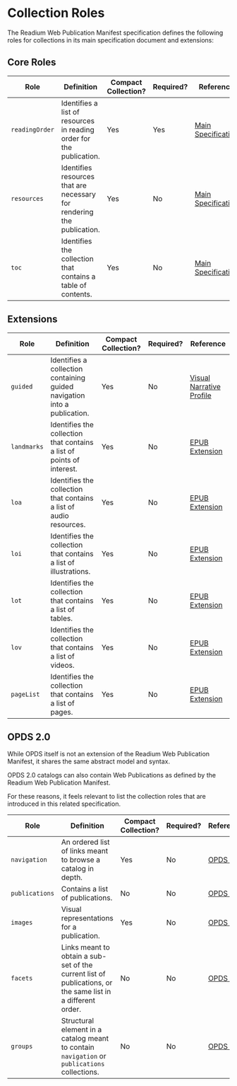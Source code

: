 # Collection Roles

The Readium Web Publication Manifest specification defines the following roles for collections in its main specification document and extensions:

## Core Roles

| Role  | Definition | Compact Collection? | Required? | Reference |
| ----- | ---------- | ------------------- | --------- | --------- |
| `readingOrder`  | Identifies a list of resources in reading order for the publication.  | Yes  | Yes  | [Main Specification](README.md#21-sub-collections) |
| `resources`  | Identifies resources that are necessary for rendering the publication.  | Yes  | No  | [Main Specification](README.md#21-sub-collections) |
| `toc`  | Identifies the collection that contains a table of contents. | Yes  | No  | [Main Specification](README.md#5-table-of-contents) |

## Extensions

| Role  | Definition | Compact Collection? | Required? | Reference |
| ----- | ---------- | ------------------- | --------- | --------- |
| `guided` | Identifies a collection containing guided navigation into a publication. | Yes  | No  | [Visual Narrative Profile](profiles/visual-narrative.md#4-guided-navigation) |
| `landmarks`  | Identifies the collection that contains a list of points of interest.  | Yes  | No  | [EPUB Extension](profiles/epub.md#collection-roles) |
| `loa`  | Identifies the collection that contains a list of audio resources.  | Yes  | No  | [EPUB Extension](profiles/epub.md#collection-roles) |
| `loi`  | Identifies the collection that contains a list of illustrations.  | Yes  | No  | [EPUB Extension](profiles/epub.md#collection-roles) |
| `lot`  | Identifies the collection that contains a list of tables.  | Yes  | No  | [EPUB Extension](profiles/epub.md#collection-roles) |
| `lov`  | Identifies the collection that contains a list of videos.  | Yes  | No  | [EPUB Extension](profiles/epub.md#collection-roles) |
| `pageList`  | Identifies the collection that contains a list of pages.  | Yes  | No  | [EPUB Extension](profiles/epub.md#collection-roles) |


## OPDS 2.0

While OPDS itself is not an extension of the Readium Web Publication Manifest, it shares the same abstract model and syntax.

OPDS 2.0 catalogs can also contain Web Publications as defined by the Readium Web Publication Manifest.

For these reasons, it feels relevant to list the collection roles that are introduced in this related specification.

| Role  | Definition | Compact Collection? | Required? | Reference |
| ----- | ---------- | ------------------- | --------- | --------- |
| `navigation`  | An ordered list of links meant to browse a catalog in depth.  | Yes  | No  | [OPDS 2.0](https://drafts.opds.io/opds-2.0#11-navigation) |
| `publications`  | Contains a list of publications.  | No  | No  | [OPDS 2.0](https://drafts.opds.io/opds-2.0#12-publications) |
| `images`  | Visual representations for a publication.  | Yes  | No  | [OPDS 2.0](https://drafts.opds.io/opds-2.0#13-images) |
| `facets`   | Links meant to obtain a sub-set of the current list of publications, or the same list in a different order.  | No  | No  | [OPDS 2.0](https://drafts.opds.io/opds-2.0#14-facets) |
| `groups`   | Structural element in a catalog meant to contain `navigation` or `publications` collections.  | No  | No  | [OPDS 2.0](https://drafts.opds.io/opds-2.0#15-groups) |

